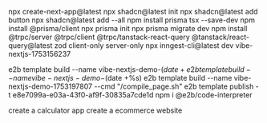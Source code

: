  npx create-next-app@latest
npx shadcn@latest init
npx shadcn@latest add button
npx shadcn@latest add --all
npm install prisma tsx --save-dev
npm install @prisma/client
npx prisma init
npx prisma migrate dev
npm install @trpc/server @trpc/client @trpc/tanstack-react-query @tanstack/react-query@latest zod client-only server-only
npx inngest-cli@latest dev
vibe-nextjs-1753156237 

e2b template build --name vibe-nextjs-demo-$(date +%s)
e2b template build --name vibe-nextjs-demo-$(date +%s)
e2b template build --name vibe-nextjs-demo-1753197807 --cmd "/compile_page.sh"
e2b template publish -t e8e7099a-e03a-43f0-af9f-30835a7cde1d
npm i @e2b/code-interpreter

create a calculator app
create a ecommerce website

